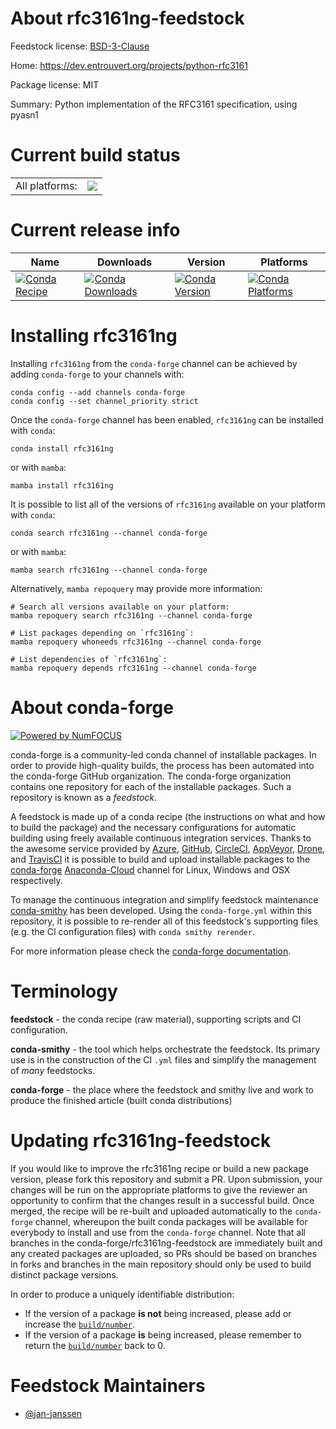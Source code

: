About rfc3161ng-feedstock
=========================

Feedstock license: [BSD-3-Clause](https://github.com/conda-forge/rfc3161ng-feedstock/blob/main/LICENSE.txt)

Home: https://dev.entrouvert.org/projects/python-rfc3161

Package license: MIT

Summary: Python implementation of the RFC3161 specification, using pyasn1

Current build status
====================


<table><tr><td>All platforms:</td>
    <td>
      <a href="https://dev.azure.com/conda-forge/feedstock-builds/_build/latest?definitionId=19029&branchName=main">
        <img src="https://dev.azure.com/conda-forge/feedstock-builds/_apis/build/status/rfc3161ng-feedstock?branchName=main">
      </a>
    </td>
  </tr>
</table>

Current release info
====================

| Name | Downloads | Version | Platforms |
| --- | --- | --- | --- |
| [![Conda Recipe](https://img.shields.io/badge/recipe-rfc3161ng-green.svg)](https://anaconda.org/conda-forge/rfc3161ng) | [![Conda Downloads](https://img.shields.io/conda/dn/conda-forge/rfc3161ng.svg)](https://anaconda.org/conda-forge/rfc3161ng) | [![Conda Version](https://img.shields.io/conda/vn/conda-forge/rfc3161ng.svg)](https://anaconda.org/conda-forge/rfc3161ng) | [![Conda Platforms](https://img.shields.io/conda/pn/conda-forge/rfc3161ng.svg)](https://anaconda.org/conda-forge/rfc3161ng) |

Installing rfc3161ng
====================

Installing `rfc3161ng` from the `conda-forge` channel can be achieved by adding `conda-forge` to your channels with:

```
conda config --add channels conda-forge
conda config --set channel_priority strict
```

Once the `conda-forge` channel has been enabled, `rfc3161ng` can be installed with `conda`:

```
conda install rfc3161ng
```

or with `mamba`:

```
mamba install rfc3161ng
```

It is possible to list all of the versions of `rfc3161ng` available on your platform with `conda`:

```
conda search rfc3161ng --channel conda-forge
```

or with `mamba`:

```
mamba search rfc3161ng --channel conda-forge
```

Alternatively, `mamba repoquery` may provide more information:

```
# Search all versions available on your platform:
mamba repoquery search rfc3161ng --channel conda-forge

# List packages depending on `rfc3161ng`:
mamba repoquery whoneeds rfc3161ng --channel conda-forge

# List dependencies of `rfc3161ng`:
mamba repoquery depends rfc3161ng --channel conda-forge
```


About conda-forge
=================

[![Powered by
NumFOCUS](https://img.shields.io/badge/powered%20by-NumFOCUS-orange.svg?style=flat&colorA=E1523D&colorB=007D8A)](https://numfocus.org)

conda-forge is a community-led conda channel of installable packages.
In order to provide high-quality builds, the process has been automated into the
conda-forge GitHub organization. The conda-forge organization contains one repository
for each of the installable packages. Such a repository is known as a *feedstock*.

A feedstock is made up of a conda recipe (the instructions on what and how to build
the package) and the necessary configurations for automatic building using freely
available continuous integration services. Thanks to the awesome service provided by
[Azure](https://azure.microsoft.com/en-us/services/devops/), [GitHub](https://github.com/),
[CircleCI](https://circleci.com/), [AppVeyor](https://www.appveyor.com/),
[Drone](https://cloud.drone.io/welcome), and [TravisCI](https://travis-ci.com/)
it is possible to build and upload installable packages to the
[conda-forge](https://anaconda.org/conda-forge) [Anaconda-Cloud](https://anaconda.org/)
channel for Linux, Windows and OSX respectively.

To manage the continuous integration and simplify feedstock maintenance
[conda-smithy](https://github.com/conda-forge/conda-smithy) has been developed.
Using the ``conda-forge.yml`` within this repository, it is possible to re-render all of
this feedstock's supporting files (e.g. the CI configuration files) with ``conda smithy rerender``.

For more information please check the [conda-forge documentation](https://conda-forge.org/docs/).

Terminology
===========

**feedstock** - the conda recipe (raw material), supporting scripts and CI configuration.

**conda-smithy** - the tool which helps orchestrate the feedstock.
                   Its primary use is in the construction of the CI ``.yml`` files
                   and simplify the management of *many* feedstocks.

**conda-forge** - the place where the feedstock and smithy live and work to
                  produce the finished article (built conda distributions)


Updating rfc3161ng-feedstock
============================

If you would like to improve the rfc3161ng recipe or build a new
package version, please fork this repository and submit a PR. Upon submission,
your changes will be run on the appropriate platforms to give the reviewer an
opportunity to confirm that the changes result in a successful build. Once
merged, the recipe will be re-built and uploaded automatically to the
`conda-forge` channel, whereupon the built conda packages will be available for
everybody to install and use from the `conda-forge` channel.
Note that all branches in the conda-forge/rfc3161ng-feedstock are
immediately built and any created packages are uploaded, so PRs should be based
on branches in forks and branches in the main repository should only be used to
build distinct package versions.

In order to produce a uniquely identifiable distribution:
 * If the version of a package **is not** being increased, please add or increase
   the [``build/number``](https://docs.conda.io/projects/conda-build/en/latest/resources/define-metadata.html#build-number-and-string).
 * If the version of a package **is** being increased, please remember to return
   the [``build/number``](https://docs.conda.io/projects/conda-build/en/latest/resources/define-metadata.html#build-number-and-string)
   back to 0.

Feedstock Maintainers
=====================

* [@jan-janssen](https://github.com/jan-janssen/)


